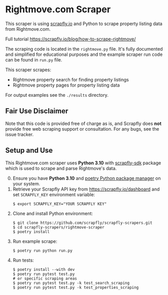 # Rightmove.com Scraper

This scraper is using [scrapfly.io](https://scrapfly.io/) and Python to scrape property listing data from Rightmove.com. 

Full tutorial <https://scrapfly.io/blog/how-to-scrape-rightmove/>

The scraping code is located in the `rightmove.py` file. It's fully documented and simplified for educational purposes and the example scraper run code can be found in `run.py` file.

This scraper scrapes:
- Rightmove property search for finding property listings
- Rightmove property pages for property listing data

For output examples see the `./results` directory.

## Fair Use Disclaimer

Note that this code is provided free of charge as is, and Scrapfly does __not__ provide free web scraping support or consultation. For any bugs, see the issue tracker.

## Setup and Use

This Rightmove.com scraper uses __Python 3.10__ with [scrapfly-sdk](https://pypi.org/project/scrapfly-sdk/) package which is used to scrape and parse Rightmove's data.

0. Ensure you have __Python 3.10__ and [poetry Python package manager](https://python-poetry.org/docs/#installation) on your system.
1. Retrieve your Scrapfly API key from <https://scrapfly.io/dashboard> and set `SCRAPFLY_KEY` environment variable:
    ```shell
    $ export SCRAPFLY_KEY="YOUR SCRAPFLY KEY"
    ```
2. Clone and install Python environment:
    ```shell
    $ git clone https://github.com/scrapfly/scrapfly-scrapers.git
    $ cd scrapfly-scrapers/rightmove-scraper
    $ poetry install
    ```
3. Run example scrape:
    ```shell
    $ poetry run python run.py
    ```
4. Run tests:
    ```shell
    $ poetry install --with dev
    $ poetry run pytest test.py
    # or specific scraping areas
    $ poetry run pytest test.py -k test_search_scraping
    $ poetry run pytest test.py -k test_properties_scraping
    ```

